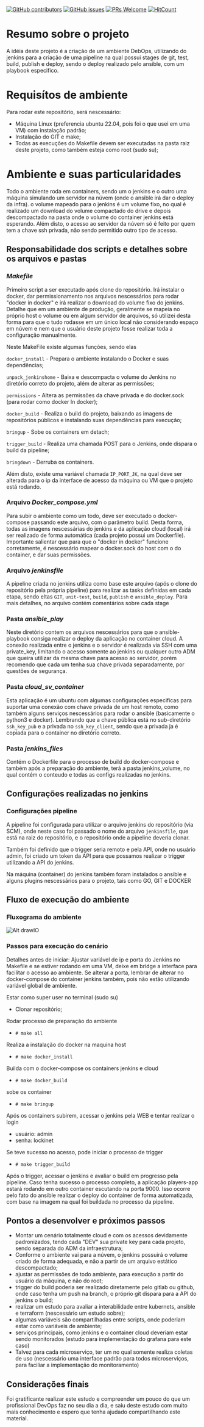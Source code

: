 [![GitHub contributors](https://img.shields.io/github/contributors/JustIdeas/ci_cd_alltheway)](https://github.com/JustIdeas/ci_cd_alltheway/graphs/contributors) [![GitHub issues](https://img.shields.io/github/issues/JustIdeas/ci_cd_alltheway)](https://github.com/coderjojo/JustIdeas/ci_cd_alltheway/issues) [![PRs Welcome](https://img.shields.io/badge/PRs-welcome-brightgreen.svg?style=flat-square)](https://github.com/JustIdeas/ci_cd_alltheway/pulls) [![HitCount](https://views.whatilearened.today/views/github/JustIdeas/ci_cd_alltheway.svg)](https://github.com/JustIdeas/ci_cd_alltheway/) 

# Resumo sobre o projeto
A idéia deste projeto é a criação de um ambiente DebOps, utilizando do jenkins para a criação de uma pipeline na qual possui stages de git, test, build, publish e deploy, sendo o deploy realizado pelo ansible, com um playbook especifico.

# Requisítos de ambiente
Para rodar este repositório, será nescessário:
- Máquina Linux (preferencia ubuntu 22.04, pois foi o que usei em uma VM) com instalação padrão;
- Instalação do GIT e make;
- Todas as execuções do Makefile devem ser executadas na pasta raiz deste projeto, como também esteja como root (sudo su);

# Ambiente e suas particularidades
Todo o ambiente roda em containers, sendo um o jenkins e o outro uma máquina simulando um servidor na núvem (onde o ansible irá dar o deploy da infra). o volume mapeado para o jenkins é um volume fixo, no qual é realizado um download do volume compactado do drive e depois descompactado na pasta onde o volume do container jenkins está esperando. Além disto, o acesso ao servidor da núvem só é feito por quem tem a chave ssh privada, não sendo permitido outro tipo de acesso.

## Responsabilidade dos scripts e detalhes sobre os arquivos e pastas
### *Makefile*
Primeiro script a ser executado após clone do repositório. Irá instalar o docker, dar permissionamento nos arquivos nescessários para rodar "docker in docker" e irá realizar o download do volume fixo do jenkins. 
Detalhe que em um ambiente de produção, geralmente se mapeia no próprio host o volume ou em algum servidor de arquivos, só utilizei desta forma para que o tudo rodasse em um único local não considerando espaço em núvem e nem que o usuário deste projeto fosse realizar toda a configuração manualmente.

Neste MakeFile existe algumas funções, sendo elas

```docker_install``` - Prepara o ambiente instalando o Docker e suas dependências;

```unpack_jenkinshome``` - Baixa e descompacta o volume do Jenkins no diretório correto do projeto, além de alterar as permissões;

```permissions``` - Altera as permissões da chave privada e do docker.sock (para rodar como docker In docker);

```docker_build``` - Realiza o build do projeto, baixando as imagens de repositórios públicos e instalando suas dependências para execução;

```bringup``` - Sobe os containers em detach;

```trigger_build``` - Realiza uma chamada POST para o Jenkins, onde dispara o build da pipeline;

```bringdown``` - Derruba os containers.

Além disto, existe uma variável chamada ```IP_PORT_JK```, na qual deve ser alterada para o ip da interface de acesso da máquina ou VM que o projeto está rodando.

### Arquivo *Docker_compose.yml*
Para subir o ambiente como um todo, deve ser executado o docker-compose passando este arquivo, com o parâmetro build. Desta forma, todas as imagens nescessárias do jenkins e da aplicação cloud (local) irá ser realizado de forma automática (cada projeto possui um Dockerfile).
Importante salientar que para que o "docker in docker" funcione corretamente, é nescessário mapear o docker.sock do host com o do container, e dar suas permissões.

### Arquivo *jenkinsfile*
A pipeline criada no jenkins utiliza como base este arquivo (após o clone do repositório pela própria pipeline) para realizar as tasks definidas em cada etapa, sendo eltas ```GIT```, ```unit-test```, ```build```, ```publish``` e ```ansible_deploy```. Para mais detalhes, no arquivo contém comentários sobre cada stage

### Pasta *ansible_play*
Neste diretório contem os arquivos nescessários para que o ansible-playbook consiga realizar o deploy da aplicação no container cloud. A conexão realizada entre o jenkins e o servidor é realizada via SSH com uma private_key, limitando o acesso somente ao jenkins ou qualquer outro ADM que queira utilizar da mesma chave para acesso ao servidor, porém recomendo que cada um tenha sua chave privada separadamente, por questões de segurança.

### Pasta *cloud_sv_container*
Esta aplicação é um ubuntu com algumas configurações especificas para suportar uma conexão com chave privada de um host remoto, como também alguns serviços nescessários para rodar o ansible (basicamente o python3 e docker).
Lembrando que a chave pública está no sub-diretório ```ssh_key_pub``` e a privada no ```ssh_key_client```, sendo que a privada ja é copiada para o container no diretório correto.

### Pasta *jenkins_files*
Contém o Dockerfile para o processo de build do docker-compose e também após a preparação do ambiente, terá a pasta jenkins_volume, no qual contém o conteudo e todas as configs realizadas no jenkins.

## Configurações realizadas no jenkins

### Configurações pipeline
A pipeline foi configurada para utilizar o arquivo jenkins do repositório (via SCM), onde neste caso foi passado o nome do arquivo ```jenkinsfile```, que está na raiz do repositório, e o repositório onde a pipeline deveria clonar.

Também foi definido que o trigger seria remoto e pela API, onde no usuário admin, foi criado um token da API para que possamos realizar o trigger utilizando a API do jenkins. 

Na máquina (container) do jenkins também foram instalados o ansible e alguns plugins nescessários para o projeto, tais como GO, GIT e DOCKER

## Fluxo de execução do ambiente
### Fluxograma do ambiente
![Alt drawIO](Funcionamento.png)

### Passos para execução do cenário
Detalhes antes de iniciar:
Ajustar variável de ip e porta do Jenkins no Makefile e se estiver rodando em uma VM, deixe em bridge a interface para facilitar o acesso ao ambiente. Se alterar a porta, lembrar de alterar no docker-compose do container jenkins também, pois não estão utilizando variável global de ambiente.

Estar como super user no terminal (sudo su)

* Clonar repositório;

Rodar processo de preparação do ambiente
* ```# make all```

Realiza a instalação do docker na maquina host
* ```# make docker_install```

Builda com o docker-compose os containers jenkins e cloud
* ```# make docker_build```

sobe os container
* ```# make bringup```

Após os containers subirem, acessar o jenkins pela WEB e tentar realizar o login
* usuário: admin
* senha: lockinet

Se teve sucesso no acesso, pode iniciar o processo de trigger
* ```# make trigger_build```

Após o trigger, acessar o jenkins e avaliar o build em progresso pela pipeline. Caso tenha sucesso o processo completo, a aplicação
players-app estará rodando em outro container escutando na porta 9000. Isso ocorre pelo fato do ansible realizar o deploy do container de forma automatizada, com base na imagem na qual foi buildada no processo da pipeline.

## Pontos a desenvolver e próximos passos

* Montar um cenário totalmente cloud e com os acessos devidamente padronizados, tendo cada "DEV" sua private key para cada projeto, sendo separada do ADM da infraestrutura;
* Conforme o ambiente vai para a núvem, o jenkins possuirá o volume criado de forma adequada, e não a partir de um arquivo estático descompactado;
* ajustar as permissões de todo ambiente, para execução a partir do usuário da máquina, e não do root;
* trigger do build poderia ser realizado diretamente pelo gitlab ou github, onde caso tenha um push na branch, o próprio git dispara para a API do jenkins o build;
* realizar um estudo para avaliar a interabilidade entre kubernets, ansible e terraform (nescessário um estudo sobre);
* algumas variáveis são compartilhadas entre scripts, onde poderiam estar como variáveis de ambiente;
* serviços principais, como jenkins e o container cloud deveriam estar sendo monitorados (estudo para implementação do grafana para este caso)
* Talvez para cada microserviço, ter um no qual somente realiza coletas de uso (nescessário uma interface padrão para todos microserviços, para faciliar a implementação do monitoramento)

## Considerações finais

Foi gratificante realizar este estudo e compreender um pouco do que um profissional DevOps faz no seu dia a dia, e saiu deste estudo com muito mais conhecimento e espero que tenha ajudado compartilhando este material.
